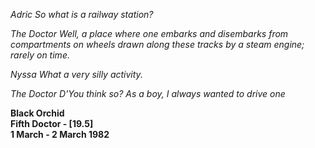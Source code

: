 _Adric_ _So what is a railway station?_

_The Doctor_ _Well, a place where one embarks and disembarks from compartments on wheels drawn along these tracks by a steam engine; rarely on time._

_Nyssa_ _What a very silly activity._

_The Doctor_ _D'You think so? As a boy, I always wanted to drive one_

**Black Orchid  
Fifth Doctor - [19.5]  
1 March - 2 March 1982**